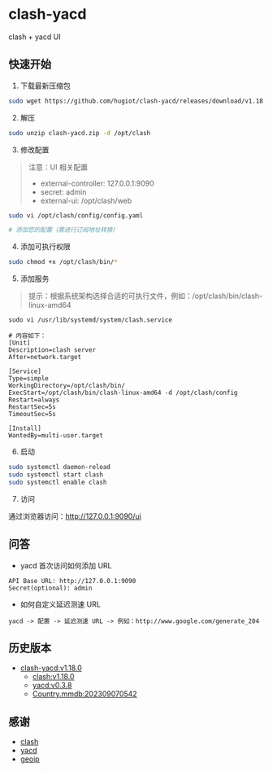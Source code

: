 # clash-yacd

clash + yacd UI

## 快速开始

1. 下载最新压缩包

```bash
sudo wget https://github.com/hugiot/clash-yacd/releases/download/v1.18.0/clash-yacd.zip
```


2. 解压

```bash
sudo unzip clash-yacd.zip -d /opt/clash
```

3. 修改配置

> 注意：UI 相关配置
> * external-controller: 127.0.0.1:9090
> * secret: admin
> * external-ui: /opt/clash/web

```bash
sudo vi /opt/clash/config/config.yaml

# 添加您的配置（需进行订阅地址转换）
```

4. 添加可执行权限

```bash
sudo chmod +x /opt/clash/bin/*
```

5. 添加服务

> 提示：根据系统架构选择合适的可执行文件，例如：/opt/clash/bin/clash-linux-amd64

```
sudo vi /usr/lib/systemd/system/clash.service

# 内容如下：
[Unit]
Description=clash server
After=network.target

[Service]
Type=simple
WorkingDirectory=/opt/clash/bin/
ExecStart=/opt/clash/bin/clash-linux-amd64 -d /opt/clash/config
Restart=always
RestartSec=5s
TimeoutSec=5s

[Install]
WantedBy=multi-user.target
```

6. 启动

```bash
sudo systemctl daemon-reload
sudo systemctl start clash
sudo systemctl enable clash
```

7. 访问

通过浏览器访问：http://127.0.0.1:9090/ui

## 问答

* yacd 首次访问如何添加 URL

```
API Base URL: http://127.0.0.1:9090
Secret(optional): admin
```

* 如何自定义延迟测速 URL

```
yacd -> 配置 -> 延迟测速 URL -> 例如：http://www.google.com/generate_204
```

## 历史版本

* [clash-yacd:v1.18.0]()
    * [clash:v1.18.0](https://github.com/Dreamacro/clash/releases/tag/v1.18.0)
    * [yacd:v0.3.8](https://github.com/haishanh/yacd/releases/tag/v0.3.8)
    * [Country.mmdb:202309070542](https://github.com/Loyalsoldier/geoip/releases/tag/202309070542)

## 感谢

* [clash](https://github.com/Dreamacro/clash)
* [yacd](https://github.com/haishanh/yacd)
* [geoip](https://github.com/Loyalsoldier/geoip)